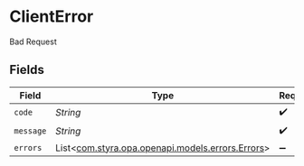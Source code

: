# ClientError

Bad Request


## Fields

| Field                                                                             | Type                                                                              | Required                                                                          | Description                                                                       |
| --------------------------------------------------------------------------------- | --------------------------------------------------------------------------------- | --------------------------------------------------------------------------------- | --------------------------------------------------------------------------------- |
| `code`                                                                            | *String*                                                                          | :heavy_check_mark:                                                                | N/A                                                                               |
| `message`                                                                         | *String*                                                                          | :heavy_check_mark:                                                                | N/A                                                                               |
| `errors`                                                                          | List<[com.styra.opa.openapi.models.errors.Errors](../../models/errors/Errors.md)> | :heavy_minus_sign:                                                                | N/A                                                                               |